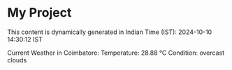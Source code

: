 # My Project

This content is dynamically generated in Indian Time (IST): 2024-10-10 14:30:12 IST


Current Weather in Coimbatore:
Temperature: 28.88 °C
Condition: overcast clouds

